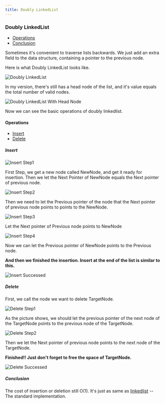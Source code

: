 ```yaml
---
title: Doubly LinkedList
---
```

### Doubly LinkedList

- [Operations](#doublylinkedlist_operations)
- [Conclusion](#doublylinkedlist_conclusion)

Sometimes it's convenient to traverse lists backwards. We just add an extra field to the data structure, containing a pointer to the previous node.

Here is what Doubly LinkedList looks like.

<!-- more -->

![Doubly LinkedList](https://i.loli.net/2019/01/21/5c450d4b7b059.png)

In my version, there's still has a head node of the list, and it's value equals the total number of valid nodes.

![Doubly LinkedList With Head Node](https://i.loli.net/2019/01/21/5c450d4b75a87.png)

Now we can see the basic operations of doubly linkedlist.

<h4 id="doublylinkedlist_operations">Operations</h4>

- [Insert](#doublylinkedlist_insert)
- [Delete](#doublylinkedlist_delete)

<h5 id="doublylinkedlist_insert">Insert</h5>

![Insert Step1](https://i.loli.net/2019/01/21/5c450d4b8f1ec.png)

First Step, we get a new node called NewNode, and get it ready for insertion. Then we let the Next Pointer of NewNode equals the Next pointer of previous node.

![Insert Step2](https://i.loli.net/2019/01/21/5c450d4b89e0e.png)

Then we need to let the Previous pointer of the node that the Next pointer of previous node points to points to the NewNode.

![Insert Step3](https://i.loli.net/2019/01/21/5c450d4b8745a.png)

Let the Next pointer of Previous node points to NewNode

![Insert Step4](https://i.loli.net/2019/01/21/5c450d4b8c789.png)

Now we can let the Previous pointer of NewNode points to the Previous node.

**And then we finished the insertion. Insert at the end of the list is similar to this.**

![Insert Successed](https://i.loli.net/2019/01/21/5c450d4b84b7b.png)

<h5 id="doublylinkedlist_delete">Delete</h5>

First, we call the node we want to delete TargetNode.

![Delete Step1](https://i.loli.net/2019/01/21/5c450d4b7fb36.png)

As the picture shows, we should let the previous pointer of the next node of the TargetNode points to the previous node of the TargetNode.

![Delete Step2](https://i.loli.net/2019/01/21/5c450d4b91a2b.png)

Then we let the Next pointer of previous node points to the next node of the TargetNode.

**Finished!! Just don't forget to free the space of TargetNode.**

![Delete Successed](https://i.loli.net/2019/01/21/5c450d4b82486.png)

<h5 id="doublylinkedlist_conclusion">Conclusion</h5>

The cost of insertion or deletion still O(1).
It's just as same as [linkedlist](https//sherlockblaze.com/2019/01/20/LinkedList) -- The standard implementation.